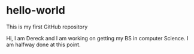 # hello-world
This is my first GitHub repository

Hi, I am Dereck and I am working on getting my BS in computer Science. I am halfway done at this point. 
